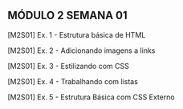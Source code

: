 
## MÓDULO 2 SEMANA 01

[M2S01] Ex. 1 - Estrutura básica de HTML

[M2S01] Ex. 2 - Adicionando imagens a links

[M2S01] Ex. 3 - Estilizando com CSS

[M2S01] Ex. 4 - Trabalhando com listas

[M2S01] Ex. 5 - Estrutura Básica com CSS Externo
